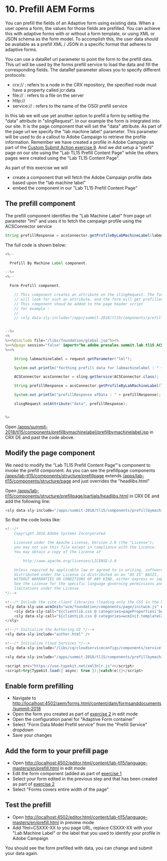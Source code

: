 # 10. Prefill AEM Forms 

You can prefill the fields of an Adaptive form using existing data. When a user opens a form, the values for those fields are prefilled. You can achieve this with adaptive forms with or without a form template, or using XML or JSON schema as the form model. To accomplish this, the user data should be available as a prefill XML / JSON in a specific format that adheres to adaptive forms.

You can use a dataRef url parameter to point the form to the prefill data. This url will be used by the forms prefill service to load the data and fill the corresponding fields. The dataRef parameter allows you to specify different protocols:

* crx://     : refers to a node in the CRX repository, the specified node must have a property called jcr:data
* file://    : refers to a file on the server
* http:// 
* service:// : refers to the name of the OSGI prefill service

In this lab we will use yet another option to prefill a form by setting the "data" attribute in "slingRequest". In our example the form is integrated into our site. It is the page component that will set the "data" attribute. As part of the page url we specify the "lab machine label" parameter. This parameter will be used to do a callout to Adobe Campaign to retrieve the profile information. Remember we have created a profile in Adobe Campaign as part of the [Custom Submit Action exercise 9](../exercise9/README.md). And we did setup a "prefil" page on our site using the "Lab TL15 Prefill Content Page" while the others pages were created using the "Lab TL15 Content Page".

As part of this exercise we will 

* create a component that will fetch the Adobe Campaign profile data based upon the "lab machine label"
* embed the component in our "Lab TL15 Prefill Content Page"


## The prefill component

The prefill component identifies the "Lab Machine Label" from page url parameter "lml" and uses it to fetch the campaign profile using the ACSConnector service 

```java
String prefillResponse = acsConnector.getProfileByLabMachineLabel(labmachinelabel, ACSConnector.OUTPUT_FORMS);
```
The full code is shown below:

```java
<%--

  Prefill By Machine Label component.

--%>
<%--

  Form Prefill component.

    // This component creates an attribute on the slingRequest. The form prefill service 
    // will look for such an attribute, and the form will get prefilled.
    // This component shoud be added to the page header script 
    // for example :
    //
    // <sly data-sly-include="/apps/summit-2018/tl15/components/prefillbymachinelabel/prefillbymachinelabel.jsp" />


--%>
<%
%><%@include file="/libs/foundation/global.jsp"%><%
%><%@page session="false" import="be.adobe.presales.summit.lab.tl15.ACSConnector" %><%
%><%

	String labmachinelabel = request.getParameter("lml");

    System.out.println("fecthing prefill data for labmachinelabel : " + labmachinelabel);

    ACSConnector acsConnector = sling.getService(ACSConnector.class);

    String prefillResponse = acsConnector.getProfileByLabMachineLabel(labmachinelabel, ACSConnector.OUTPUT_FORMS);

    System.out.println("prefillResponse afData : " + prefillResponse);

    slingRequest.setAttribute("data", prefillResponse);


%>
```

Open [/apps/summit-2018/tl15/components/prefillbymachinelabel/prefillbymachinelabel.jsp](http://localhost:4502/crx/de/index.jsp#/apps/summit-2018/tl15/components/prefillbymachinelabel/prefillbymachinelabel.jsp) in CRX DE and past the code above.

## Modify the page component

We need to modify the "Lab TL15 Prefill Content Page"'s component to invoke the prefill component. As you can see the prefillpage components [/apps/lab-tl15/components/structure/prefillpage](http://localhost:4502/crx/de/index.jsp#/apps/lab-tl15/components/structure/prefillpage) extends [/apps/lab-tl15/components/structure/page](http://localhost:4502/crx/de/index.jsp#/apps/lab-tl15/components/structure/page) and just overrides the "headlibs.html"

Open [/apps/lab-tl15/components/structure/prefillpage/partials/headlibs.html](http://localhost:4502/crx/de/index.jsp#/apps/lab-tl15/components/structure/prefillpage/partials/headlibs.html) in CRX DE and add the following line:

```java
<sly data-sly-include="/apps/summit-2018/tl15/components/prefillbymachinelabel/prefillbymachinelabel.jsp" />
```

So that the code looks like:

```java
<!--/*
    Copyright 2016 Adobe Systems Incorporated

    Licensed under the Apache License, Version 2.0 (the "License");
    you may not use this file except in compliance with the License.
    You may obtain a copy of the License at

        http://www.apache.org/licenses/LICENSE-2.0

    Unless required by applicable law or agreed to in writing, software
    distributed under the License is distributed on an "AS IS" BASIS,
    WITHOUT WARRANTIES OR CONDITIONS OF ANY KIND, either express or implied.
    See the License for the specific language governing permissions and
    limitations under the License.
*/-->

<!--/* Include the site client libraries (loading only the CSS in the header, JS will be loaded in the footer) */-->
<sly data-sly-use.wcmInit="wcm/foundation/components/page/initwcm.js" data-sly-use.clientlib="/libs/granite/sightly/templates/clientlib.html">
    <sly data-sly-call="${clientlib.css @ categories=pageProperties['bw-theme'] || 'lab-tl15.site'}"/>
    <sly data-sly-call="${clientLib.css @ categories=wcmInit.templateCategories}" />
</sly>

<!--/* Initialize the Authoring UI */-->
<sly data-sly-include="author.html" />

<!--/* Initialize Cloud Services */-->
<sly data-sly-include="/libs/cq/cloudserviceconfigs/components/servicelibs/servicelibs.jsp" />

<sly data-sly-include="/apps/summit-2018/tl15/components/prefillbymachinelabel/prefillbymachinelabel.jsp" />

<script src="https://use.typekit.net/xml3nlr.js"></script>
<script>try{Typekit.load({ async: true });}catch(e){}</script>
```

## Enable form prefilling

* Navigate to [http://localhost:4502/aem/forms.html/content/dam/formsanddocuments/summit-2018](http://localhost:4502/aem/forms.html/content/dam/formsanddocuments/summit-2018)
* Open the form you created as part of [exercise 2](../exercise2/README.md) in edit mode
* Open the configuration panel for "Adaptive Form container"
* Select "Form Data Model Prefill service" from the "Prefill Service" dropdown
* Save your changes

## Add the form to your prefill page

* Open [http://localhost:4502/editor.html/content/lab-tl15/language-masters/en/prefill.html](http://localhost:4502/editor.html/content/lab-tl15/language-masters/en/prefill.html) in edit mode
* Edit the form component (added as part of [exercise 1](../exercise1/README.md)
* Select your form edited in the previous step and that has been created as part of [exercise 2](../exercise2/README.md)
* Select "Forms covers entire width of the page"

## Test the prefill

* Open [http://localhost:4502/editor.html/content/lab-tl15/language-masters/en/prefill.html](http://localhost:4502/editor.html/content/lab-tl15/language-masters/en/prefill.html) in preview mode
* Add ?lml=CSXXX-XX to you page URL, replace CSXXX-XX with your "Lab Machine Label" or the label that you used to identify your profile in Adobe Campaign

You should see the form prefilled with data, you can change and submit your data again.



